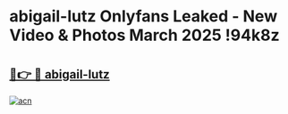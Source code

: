 # abigail-lutz Onlyfans Leaked - New Video & Photos March 2025 !94k8z

# <h2><a href="https://45bcwl.iuczelnia.edu.pl?title=abigail-lutz&ref=94k8z">🔗👉 🔴 abigail-lutz</a></h2>

[![acn](https://github.com/user-attachments/assets/0f9c940e-d8b0-45ae-aac7-cd30a18b3e1c)](https://45bcwl.iuczelnia.edu.pl?title=abigail-lutz&ref=94k8z)

